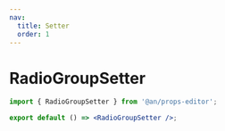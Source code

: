 ```yaml
---
nav:
  title: Setter
  order: 1
---
```


# RadioGroupSetter

```jsx
import { RadioGroupSetter } from '@an/props-editor';

export default () => <RadioGroupSetter />;
```
